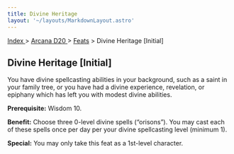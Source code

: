 ```yaml
---
title: Divine Heritage
layout: '~/layouts/MarkdownLayout.astro'
---
```


[ Index ](/) > [ Arcana D20 ](/arcana.d20.srd) > [Feats](/arcana.d20.srd/feats) > Divine Heritage [Initial]

## Divine Heritage [Initial]

You have divine spellcasting abilities in your background, such as a saint in
your family tree, or you have had a divine experience, revelation, or epiphany
which has left you with modest divine abilities.

**Prerequisite:** Wisdom 10.

**Benefit:** Choose three 0-level divine spells (“orisons”). You may cast each
of these spells once per day per your divine spellcasting level (minimum 1).

**Special:** You may only take this feat as a 1st-level character.

